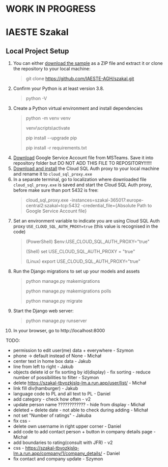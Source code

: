 # WORK IN PROGRESS
# IAESTE Szakal

## Local Project Setup
1. You can either [download the sample](https://github.com/IAESTE-AGH/szakal/archive/refs/heads/main.zip) as a ZIP file and extract it or clone the repository to your local machine:
    >git clone https://github.com/IAESTE-AGH/szakal.git
2. Confirm your Python is at least version 3.8.  
    >python -V
3. Create a Python virtual environment and install dependencies  
    >python -m venv venv 
   > 
    >venv\scripts\activate 
   > 
    >pip install --upgrade pip
   > 
    >pip install -r requirements.txt
4. [Download](https://iaestepolska.sharepoint.com/:u:/s/GrupaITIAESTE/EbwM7zr3WZ9Biq9FxLuEldwB3cafW-AltdKbV38MaxGRhA?e=ED1995) Google Service Account file from MSTeams. Save it into repository folder but DO NOT ADD THIS FILE TO REPOSITORY!!!!!!
5. [Download and install](https://cloud.google.com/sql/docs/mysql/sql-proxy) the Cloud SQL Auth proxy to your local machine and rename it to `cloud_sql_proxy.exe`
6. In a separate terminal, go to localization where downloaded file `cloud_sql_proxy.exe` is saved and start the Cloud SQL Auth proxy, before make sure than port 5432 is free:
    >cloud_sql_proxy.exe -instances=szakal-365017:europe-central2:szakal=tcp:5432 -credential_file={Absolute Path to Google Service Account file}
7. Set an environment variable to indicate you are using Cloud SQL Auth proxy `USE_CLOUD_SQL_AUTH_PROXY=true` (this value is recognised in the code)
    > (PowerShell) $env:USE_CLOUD_SQL_AUTH_PROXY="true"
    >
    > (Shell) set USE_CLOUD_SQL_AUTH_PROXY = "true"
    >
    > (Linux) export USE_CLOUD_SQL_AUTH_PROXY="true"
8. Run the Django migrations to set up your models and assets
    >python manage.py makemigrations
    > 
    >python manage.py makemigrations polls
    > 
    >python manage.py migrate
9. Start the Django web server:
    >python manage.py runserver
10. In your browser, go to http://localhost:8000

TODO:
- permission to edit user(me) data + everywhere - Szymon
- phone -> default instead of None - Michał
- center text in home box data - Jakub
- line from left to right - Jakub
- objects delete id or fix sorting by id(display) - fix sorting - reduce number of possibilities to filter - Szymon
- delete https://szakal-tbvozkjslq-lm.a.run.app/user/list/ - Michał
- link fill div(hamburger) - Jakub
- language code to PL and all text to PL - Daniel
- add category - check how often - v2
- update person name ???????????? - hide from display - Michał
- deleted + delete date - not able to check during adding - Michał
- not set "Number of ratings" - Jakuba
- fix css - 
- delete own username in right upper corner - Daniel
- add code to add contact person + button in company details page - Michał
- add boundaries to rating(consult with JFR) - v2
- css - https://szakal-tbvozkjslq-lm.a.run.app/company/1/company_details/ - Daniel
- fix contact and company update - Szymon